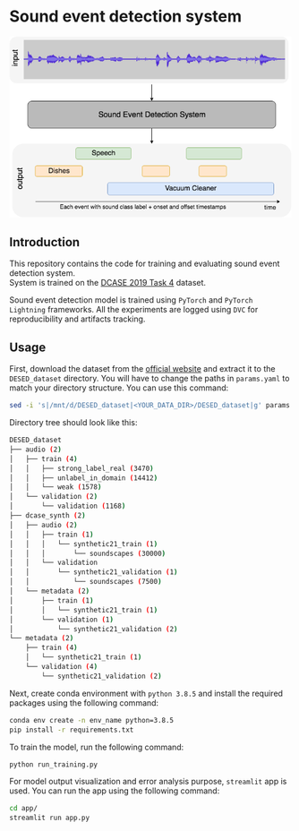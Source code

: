 # Sound event detection system

![Sound Event Detection](images/task4_sound_event_detection.png)

## Introduction

This repository contains the code for training and evaluating sound event detection system.  
System is trained on the [DCASE 2019 Task 4](http://dcase.community/challenge2019/task-sound-event-detection-in-domestic-environments) dataset.

Sound event detection model is trained using `PyTorch` and `PyTorch Lightning` frameworks. All the experiments are logged using `DVC` for reproducibility and artifacts tracking.

## Usage

First, download the dataset from the [official website](http://dcase.community/challenge2019/task-sound-event-detection-in-domestic-environments) and extract it to the `DESED_dataset` directory. You will have to change the paths in `params.yaml` to match your directory structure. You can use this command:  

```bash
sed -i 's|/mnt/d/DESED_dataset|<YOUR_DATA_DIR>/DESED_dataset|g' params.yaml
```

Directory tree should look like this:

```bash
DESED_dataset
├── audio (2)
│   ├── train (4)
│   │   ├── strong_label_real (3470)
│   │   ├── unlabel_in_domain (14412)
│   │   └── weak (1578)
│   └── validation (2)
│       └── validation (1168)
├── dcase_synth (2)
│   ├── audio (2)
│   │   ├── train (1)
│   │   │   └── synthetic21_train (1)
│   │   │       └── soundscapes (30000)
│   │   └── validation
│   │       └── synthetic21_validation (1)
│   │           └── soundscapes (7500)
│   └── metadata (2)
│       ├── train (1)
│       │   └── synthetic21_train (1)
│       └── validation (1)
│           └── synthetic21_validation (2)
└── metadata (2)
    ├── train (4)
    │   └── synthetic21_train (1)
    └── validation (4)
        └── synthetic21_validation (2)
```

Next, create conda environment with `python 3.8.5` and install the required packages using the following command:

```bash
conda env create -n env_name python=3.8.5
pip install -r requirements.txt
```

To train the model, run the following command:

```bash
python run_training.py
```

For model output visualization and error analysis purpose, `streamlit` app is used. You can run the app using the following command:

```bash
cd app/
streamlit run app.py
```
